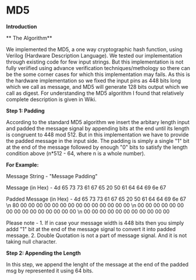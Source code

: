 # MD5
**Introduction**





** The Algorithm**

We implemented the MD5, a one way cryptographic hash function, using Verilog (Hardware Description Language). We tested our implementation through existing code for few input strings. But this implementation is not fully veriified using advance verification techniques/methology so there can be the some corner cases for which this implementation may fails. As this is the hardware implementation so we fixed the input pins as 448 bits long which we call as message, and MD5 will generate 128 bits output which we call as digest.
For understanding the MD5 algorithm I found that relatively complete description is given in Wiki.

**Step 1: Padding** 

According to the standard MD5 algorithm we insert the arbitary length input and padded the message signal by appending bits at the end until its length is congruent to 448 mod 512. But in this implementation we have to provide the padded message in the input side. The padding is simply a single "1" bit at the end of the message followed by enough "0" bits to satisfy the length condition above (n*512 - 64, where n is a whole number).

**For Example:** 

Message String - "Message Padding"

Message (in Hex) - 4d 65 73 73 61 67 65 20 50 61 64 64 69 6e 67

Padded Message (in Hex) -  4d 65 73 73 61 67 65 20 50 61 64 64 69 6e 67 \n
                           80 00 00 00 00 00 00 00 00 00 00 00 00 00 00 \n
                           00 00 00 00 00 00 00 00 00 00 00 00 00 00 00 \n
                           00 00 00 00 00 00 00 00 00 00 00



Please note - 1. If in case your message width is 448 bits then you simply addd "1" bit at the end of the message signal to convert it into padded message.
              2. Double Quotation is not a part of message signal. And it is not taking null character.


**Step 2: Appending the Length**

In this step, we append the lenght of the message at the end of the padded msg by represented it using 64 bits.




